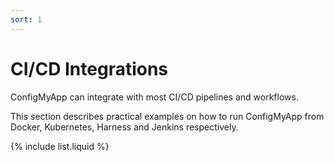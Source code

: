 ```yaml
---
sort: 1
---
```


# CI/CD Integrations

ConfigMyApp can integrate with most CI/CD pipelines and workflows. 

This section describes practical examples on how to run ConfigMyApp from  Docker, Kubernetes, Harness and Jenkins respectively. 

{% include list.liquid %}
